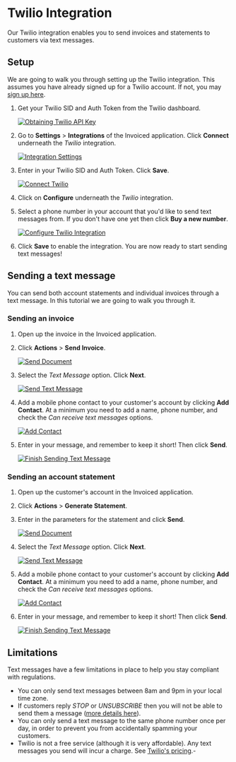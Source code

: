 # Twilio Integration

Our Twilio integration enables you to send invoices and statements to customers via text messages.

## Setup

We are going to walk you through setting up the Twilio integration. This assumes you have already signed up for a Twilio account. If not, you may [sign up here](https://www.twilio.com/).

1. Get your Twilio SID and Auth Token from the Twilio dashboard. 

   [![Obtaining Twilio API Key](../img/twilio-settings.png)](../img/twilio-settings.png)

2. Go to **Settings** > **Integrations** of the Invoiced application. Click **Connect** underneath the *Twilio* integration.

   [![Integration Settings](../img/integration-settings.png)](../img/integration-settings.png)

3. Enter in your Twilio SID and Auth Token. Click **Save**.

   [![Connect Twilio](../img/connect-twilio.png)](../img/connect-twilio.png)

4. Click on **Configure** underneath the *Twilio* integration.

5. Select a phone number in your account that you'd like to send text messages from. If you don't have one yet then click **Buy a new number**.

   [![Configure Twilio Integration](../img/configure-twilio-integration.png)](../img/configure-twilio-integration.png)

6. Click **Save** to enable the integration. You are now ready to start sending text messages!

## Sending a text message

You can send both account statements and individual invoices through a text message. In this tutorial we are going to walk you through it.

### Sending an invoice

1. Open up the invoice in the Invoiced application.

2. Click **Actions** > **Send Invoice**.

   [![Send Document](../img/send-document-choice-text-message.png)](../img/send-document-choice-text-message.png)

3. Select the *Text Message* option. Click **Next**.

   [![Send Text Message](../img/send-text-message-missing-number.png)](../img/send-text-message-missing-number.png)

4. Add a mobile phone contact to your customer's account by clicking **Add Contact**. At a minimum you need to add a name, phone number, and check the *Can receive text messages* options.

   [![Add Contact](../img/send-text-message-add-contact.png)](../img/send-text-message-add-contact.png)

5. Enter in your message, and remember to keep it short! Then click **Send**.

   [![Finish Sending Text Message](../img/send-text-message-invoice.png)](../img/send-text-message-invoice.png)

### Sending an account statement

1. Open up the customer's account in the Invoiced application.

2. Click **Actions** > **Generate Statement**.

3. Enter in the parameters for the statement and click **Send**.

   [![Send Document](../img/send-document-choice-text-message.png)](../img/send-document-choice-text-message.png)

4. Select the *Text Message* option. Click **Next**.

   [![Send Text Message](../img/send-text-message-missing-number.png)](../img/send-text-message-missing-number.png)

5. Add a mobile phone contact to your customer's account by clicking **Add Contact**. At a minimum you need to add a name, phone number, and check the *Can receive text messages* options.

   [![Add Contact](../img/send-text-message-add-contact.png)](../img/send-text-message-add-contact.png)

6. Enter in your message, and remember to keep it short! Then click **Send**.

   [![Finish Sending Text Message](../img/send-text-message-invoice.png)](../img/send-text-message-invoice.png)

## Limitations

Text messages have a few limitations in place to help you stay compliant with regulations.

- You can only send text messages between 8am and 9pm in your local time zone.
- If customers reply *STOP* or *UNSUBSCRIBE* then you will not be able to send them a message ([more details here](https://support.twilio.com/hc/en-us/articles/223134027-Twilio-support-for-opt-out-keywords-SMS-STOP-filtering-)).
- You can only send a text message to the same phone number once per day, in order to prevent you from accidentally spamming your customers.
- Twilio is not a free service (although it is very affordable). Any text messages you send will incur a charge. See [Twilio's pricing](https://www.twilio.com/sms/pricing).-